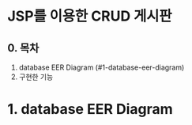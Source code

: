 # JSP를 이용한 CRUD 게시판


## 0. 목차
1. database EER Diagram (#1-database-eer-diagram)
2. 구현한 기능

# 1. database EER Diagram

